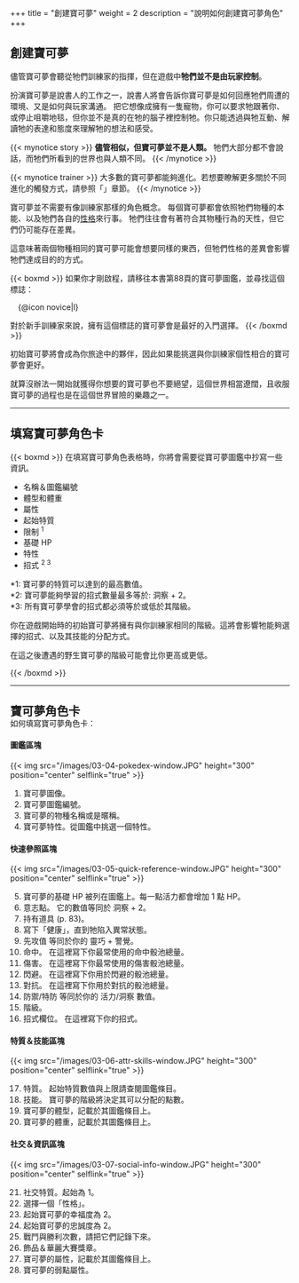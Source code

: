 +++
title = "創建寶可夢"
weight = 2
description = "說明如何創建寶可夢角色"
+++

## 創建寶可夢
儘管寶可夢會聽從牠們訓練家的指揮，但在遊戲中**牠們並不是由玩家控制**。

扮演寶可夢是說書人的工作之一，說書人將會告訴你寶可夢是如何回應牠們周遭的環境、又是如何與玩家溝通。
把它想像成擁有一隻寵物，你可以要求牠跟著你、或停止咀嚼地毯，但你並不是真的在牠的腦子裡控制牠。你只能透過與牠互動、解讀牠的表達和態度來理解牠的想法和感受。

{{< mynotice story >}}
**儘管相似，但寶可夢並不是人類。** 牠們大部分都不會說話，而牠們所看到的世界也與人類不同。
{{< /mynotice >}}

{{< mynotice trainer >}}
大多數的寶可夢都能夠進化。若想要瞭解更多關於不同進化的觸發方式，請參照「<a href='{{< relref path="docs/training-pokemon" >}}'></a>」章節。
{{< /mynotice >}}

寶可夢並不需要有像訓練家那樣的角色概念。
每個寶可夢都會依照牠們物種的本能、以及牠們各自的<a href='{{< relref path="docs/natures" >}}'>性格</a>來行事。
牠們往往會有著符合其物種行為的天性，但它們仍可能存在差異。

這意味著兩個物種相同的寶可夢可能會想要同樣的東西，但牠們性格的差異會影響牠們達成目的的方式。

{{< boxmd >}}
如果你才剛啟程，請移往本書第88頁的寶可夢圖鑑，並尋找這個標誌：

<p style="margin-left: 1em;">{@icon novice|l}</p>

對於新手訓練家來說，擁有這個標誌的寶可夢會是最好的入門選擇。
{{< /boxmd >}}

初始寶可夢將會成為你旅途中的夥伴，因此如果能挑選與你訓練家個性相合的寶可夢會更好。

就算沒辦法一開始就獲得你想要的寶可夢也不要絕望，這個世界相當遼闊，且收服寶可夢的過程也是在這個世界冒險的樂趣之一。


---
## 填寫寶可夢角色卡

{{< boxmd >}}
在填寫寶可夢角色表格時，你將會需要從寶可夢圖鑑中抄寫一些資訊。

* 名稱＆圖鑑編號
* 體型和體重
* 屬性
* 起始特質
* 限制 <sup>1</sup>
* 基礎 HP
* 特性
* 招式 <sup>2 3</sup>

<p class="foot">
	*1: 寶可夢的特質可以達到的最高數值。<br/>
	*2: 寶可夢能夠學習的招式數量最多等於: 洞察 + 2。<br/>
	*3: 所有寶可夢學會的招式都必須等於或低於其階級。
</p>

<p>你在遊戲開始時的初始寶可夢將擁有與你訓練家相同的階級。這將會影響牠能夠選擇的招式、以及其技能的分配方式。</p>
<p>在這之後遭遇的野生寶可夢的階級可能會比你更高或更低。</p>
{{< /boxmd >}}

---

## 寶可夢角色卡
<p style="margin-top: -20px;">如何填寫寶可夢角色卡： </p>

#### 圖鑑區塊
{{< img src="/images/03-04-pokedex-window.JPG" height="300" position="center" selflink="true" >}}

1. 寶可夢圖像。
2. 寶可夢圖鑑編號。
3. 寶可夢的物種名稱或是暱稱。
4. 寶可夢特性。從圖鑑中挑選一個特性。

#### 快速參照區塊
{{< img src="/images/03-05-quick-reference-window.JPG" height="300" position="center" selflink="true" >}}

5. 寶可夢的基礎 HP 被列在圖鑑上。每一點活力都會增加 1 點 HP。
6. 意志點。 它的數值等同於 洞察 + 2。
7. 持有道具 (p. 83)。
8. 寫下「健康」，直到牠陷入異常狀態。
9. 先攻值 等同於你的 靈巧 + 警覺。
10. 命中。 在這裡寫下你最常使用的命中骰池總量。
11. 傷害。 在這裡寫下你最常使用的傷害骰池總量。
12. 閃避。 在這裡寫下你用於閃避的骰池總量。
13. 對抗。 在這裡寫下你用於對抗的骰池總量。
14. 防禦/特防 等同於你的 活力/洞察 數值。
15. 階級。
16. 招式欄位。 在這裡寫下你的招式。

#### 特質＆技能區塊
{{< img src="/images/03-06-attr-skills-window.JPG" height="300" position="center" selflink="true" >}}

17. 特質。 起始特質數值與上限請查閱圖鑑條目。
18. 技能。 寶可夢的階級將決定其可以分配的點數。
19. 寶可夢的體型，記載於其圖鑑條目上。
20. 寶可夢的體重，記載於其圖鑑條目上。

#### 社交＆資訊區塊
{{< img src="/images/03-07-social-info-window.JPG" height="300" position="center" selflink="true" >}}

21. 社交特質。起始為 1。
22. 選擇一個「性格」。
23. 起始寶可夢的幸福度為 2。
24. 起始寶可夢的忠誠度為 2。
25. 戰鬥與勝利次數，請把它們記錄下來。
26. 飾品＆華麗大賽獎章。
27. 寶可夢的屬性，記載於其圖鑑條目上。
28. 寶可夢的弱點屬性。


